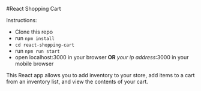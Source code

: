 #React Shopping Cart

Instructions:
- Clone this repo
- run `npm install`
- `cd react-shopping-cart`
- run `npm run start` 
- open localhost:3000 in your browser **OR** *your ip address*:3000 in your mobile browser

This React app allows you to add inventory to your store, add items to a cart from an inventory list, and view the contents of your cart.